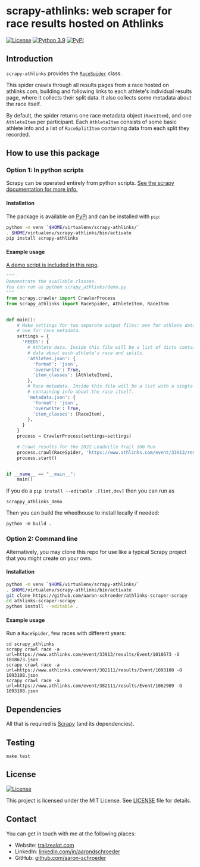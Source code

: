 # scrapy-athlinks: web scraper for race results hosted on Athlinks

[![License](https://img.shields.io/github/license/aaron-schroeder/athlinks-scraper-scrapy)](LICENSE)
[![Python 3.9](https://img.shields.io/badge/python-3.9-blue.svg)](https://www.python.org/downloads/release/python-3810/)
[![PyPI](https://img.shields.io/pypi/v/scrapy-athlinks.svg)](https://pypi.python.org/pypi/scrapy-athlinks/)

<!--## Documentation

The official documentation is hosted on readthedocs.io: https://athlinks-scraper-scrapy.readthedocs.io/en/stable. -->

## Introduction

`scrapy-athlinks` provides the [`RaceSpider`](scrapy_athlinks/spiders/race.py) class.

This spider crawls through all results pages from a race hosted on athlinks.com,
building and following links to each athlete's individual results page, where it
collects their split data. It also collects some metadata about the race itself.

By default, the spider returns one race metadata object (`RaceItem`), and one
`AthleteItem` per participant. 
Each `AthleteItem` consists of some basic athlete info and a list of `RaceSplitItem`
containing data from each split they recorded.

## How to use this package

### Option 1: In python scripts

Scrapy can be operated entirely from python scripts.
[See the scrapy documentation for more info.](https://docs.scrapy.org/en/latest/topics/practices.html#run-scrapy-from-a-script)

#### Installation

The package is available on [PyPi](https://pypi.org/project/scrapy-athlinks) and can be installed with `pip`:

```sh
python -m venv `$HOME/virtualenv/scrapy-athlinks/`
. $HOME/virtualenv/scrapy-athlinks/bin/activate
pip install scrapy-athlinks
```

#### Example usage

[A demo script is included in this repo](scrapy_athlinks/demo.py).

```python
"""
Demonstrate the available classes.
You can run as python scrapy_athlinks/demo.py
"""
from scrapy.crawler import CrawlerProcess
from scrapy_athlinks import RaceSpider, AthleteItem, RaceItem


def main():
    # Make settings for two separate output files: one for athlete data,
    # one for race metadata.
    settings = {
      'FEEDS': {
        # Athlete data. Inside this file will be a list of dicts containing
        # data about each athlete's race and splits.
        'athletes.json': {
          'format': 'json',
          'overwrite': True,
          'item_classes': [AthleteItem],
        },
        # Race metadata. Inside this file will be a list with a single dict
        # containing info about the race itself.
        'metadata.json': {
          'format': 'json',
          'overwrite': True,
          'item_classes': [RaceItem],
        },
      }
    }
    process = CrawlerProcess(settings=settings)

    # Crawl results for the 2022 Leadville Trail 100 Run
    process.crawl(RaceSpider, 'https://www.athlinks.com/event/33913/results/Event/1018673/')
    process.start()


if __name__ == "__main__":
    main()
```

If you do a ```pip install --editable .[lint,dev]``` then you can run as

```shell
scrappy_athlinks_demo
```

Then you can build the wheelhouse to install locally if needed:

```shell
python -m build .
```

### Option 2: Command line

Alternatively, you may clone this repo for use like a typical Scrapy project
that you might create on your own.

#### Installation

```sh
python -m venv `$HOME/virtualenv/scrapy-athlinks/`
. $HOME/virtualenv/scrapy-athlinks/bin/activate
git clone https://github.com/aaron-schroeder/athlinks-scraper-scrapy
cd athlinks-scraper-scrapy
python install --editable .
```

#### Example usage

Run a `RaceSpider`, few races with different years:

```shell
cd scrapy_athlinks
scrapy crawl race -a url=https://www.athlinks.com/event/33913/results/Event/1018673 -O 1018673.json
scrapy crawl race -a url=https://www.athlinks.com/event/382111/results/Event/1093108 -O 1093108.json
scrapy crawl race -a url=https://www.athlinks.com/event/382111/results/Event/1062909 -O 1093108.json
```

## Dependencies

All that is required is [Scrapy](https://scrapy.org/) (and its dependencies).

## Testing

```
make test
```

## License

[![License](https://img.shields.io/github/license/aaron-schroeder/athlinks-scraper-scrapy)](LICENSE)

This project is licensed under the MIT License. See
[LICENSE](LICENSE) file for details.

## Contact

You can get in touch with me at the following places:

- Website: [trailzealot.com](https://trailzealot.com)
- LinkedIn: [linkedin.com/in/aarondschroeder](https://www.linkedin.com/in/aarondschroeder/)
- GitHub: [github.com/aaron-schroeder](https://github.com/aaron-schroeder)
